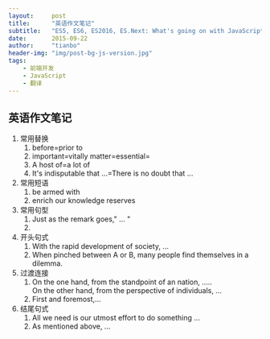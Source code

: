 ```yaml
---
layout:     post
title:      "英语作文笔记"
subtitle:   "ES5, ES6, ES2016, ES.Next: What's going on with JavaScript versioning?"
date:       2015-09-22
author:     "tianbo"
header-img: "img/post-bg-js-version.jpg"
tags:
    - 前端开发
    - JavaScript
    - 翻译
---
```


 ## 英语作文笔记
1. 常用替换
    1. before=prior to
    2. important=vitally matter=essential=  
    3. A host of=a lot of
    4. It's indisputable that ...=There is no doubt that ...
2. 常用短语
    1.  be armed with
    2.  enrich our knowledge reserves
3. 常用句型
    1. Just as the remark goes," ... "
    2. 
4. 开头句式
    1. With the rapid development of society, ...
    2. When pinched between A or B, many people find themselves in a dilemma.
5. 过渡连接
    1. On the one hand, from the standpoint of an nation, .....  
       On the other hand, from the perspective of individuals, ...  
    2. First and foremost,...
6. 结尾句式 
    1. All we need is our utmost effort to do something ...
    2. As mentioned above, ...